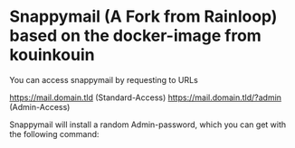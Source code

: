 # Snappymail (A Fork from Rainloop) based on the docker-image from kouinkouin

You can access snappymail by requesting to URLs

https://mail.domain.tld (Standard-Access)
https://mail.domain.tld/?admin (Admin-Access)

Snappymail will install a random Admin-password, which you can get with the following command:

```sudo docker exec -it snappymail cat /snappymail/data/_data_/_default_/admin_password.txt

```
